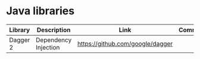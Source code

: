# Java libraries

| Library | Description | Link | Comments |
| --- | --- | --- | --- |
| Dagger 2 | Dependency Injection | https://github.com/google/dagger |
